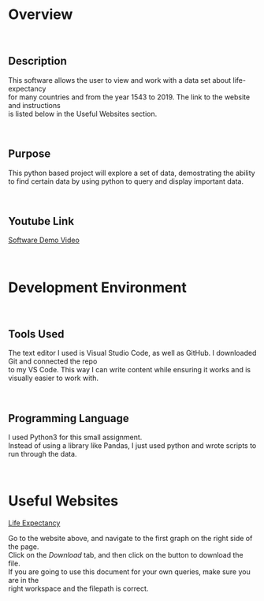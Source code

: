 # Overview

<p>&nbsp;</p>

## Description
This software allows the user to view and work with a data set about life-expectancy  
for many countries and from the year 1543 to 2019. The link to the website and instructions  
is listed below in the Useful Websites section. 

<p>&nbsp;</p>

## Purpose 
This python based project will explore a set of data, demostrating the ability to find certain data
by using python to query and display important data.  

<p>&nbsp;</p>

## Youtube Link

[Software Demo Video](https://youtu.be/gvyfMaEIxns)

<p>&nbsp;</p>

# Development Environment

<p>&nbsp;</p>

## Tools Used

The text editor I used is Visual Studio Code, as well as GitHub. I downloaded Git and connected the repo  
to my VS Code. This way I can write content while ensuring it works and is visually easier to work with.  

<p>&nbsp;</p>

## Programming Language
I used Python3 for this small assignment.  
Instead of using a library like Pandas, I just used python and wrote scripts to run through the data.   


<p>&nbsp;</p>

# Useful Websites

[Life Expectancy](https://ourworldindata.org/spanish-flu-largest-influenza-pandemic-in-history)

Go to the website above, and navigate to the first graph on the right side of the page.  
Click on the *Download* tab, and then click on the button to download the file.  
If you are going to use this document for your own queries, make sure you are in the  
right workspace and the filepath is correct.  